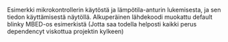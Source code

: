 Esimerkki mikrokontrollerin käytöstä ja lämpötila-anturin lukemisesta, ja sen tiedon käyttämisestä näytöllä.
Alkuperäinen lähdekoodi muokattu default blinky MBED-os esimerkistä (Jotta saa todella helposti kaikki perus dependencyt viskottua projektin kylkeen)
